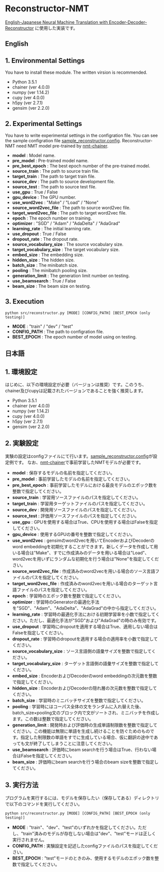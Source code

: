 # Reconstructor-NMT

[English-Japanese Neural Machine Translation with Encoder-Decoder-Reconstructor](https://arxiv.org/abs/1706.08198)
に使用した実装です。



## English

## 1. Environmental Settings
You have to install these module. The written virsion is recommended.
- Python 3.5.1
- chainer (ver 4.0.0)
- numpy (ver 1.14.2)
- cupy (ver 4.0.0)
- h5py (ver 2.7.1)
- gensim (ver 2.2.0)

## 2. Experimental Settings
You have to write experimental settings in the configration file. You can see the sample configration file [sample\_reconstructor.config](https://github.com/yukio326/Reconstructor-NMT/blob/master/sample/sample_reconstructor.config).
Reconstructor-NMT need NMT model pre-trained by [nmt-chainer](https://github.com/yukio326/nmt-chainer).


- **model** : Model name.
- **pre_model** : Pre-trained model name.
- **pre_best_epoch** : The best epoch number of the pre-trained model.
- **source_train** : The path to source train file.
- **target_train** : The path to target train file.
- **source_dev** : The path to source development file.
- **source_test** : The path to source test file.
- **use_gpu** : True / False
- **gpu_device** : The GPU number.
- **use_word2vec** : "Make" / "Load" / "None" 
- **source_word2vec_file** : The path to source word2vec file.
- **target_word2vec_file** : The path to target word2vec file.
- **epoch** : The epoch number on training.
- **optimizer** : "SGD" / "Adam" / "AdaDelta" / "AdaGrad"
- **learning_rate** : The initial learning rate.
- **use_dropout** : True / False
- **dropout_rate** : The dropout rate.
- **source_vocabulary_size** : The source vocabulary size.
- **target_vocabulary_size** : The target vocabulary size.
- **embed_size** : The embedding size.
- **hidden_size** : The hidden size.
- **batch_size** : The minibatch size.
- **pooling** : The minibatch pooling size.
- **generation_limit** : The generation limit number on testing.
- **use_beamsearch** : True / False
- **beam_size** : The beam size on testing.

## 3. Execution

```
python src/reconstructor.py [MODE] [CONFIG_PATH] [BEST_EPOCH (only testing)]
```

- **MODE** : "train" / "dev" / "test"
- **CONFIG_PATH** : The path to configration file.
- **BEST_EPOCH** : The epoch number of model using on testing.


## 日本語

## 1. 環境設定
はじめに、以下の環境設定が必要（バージョンは推奨）です。このうち、chainer及びcupyは記載されたバージョンであることを強く推奨します。
- Python 3.5.1
- chainer (ver 4.0.0)
- numpy (ver 1.14.2)
- cupy (ver 4.0.0)
- h5py (ver 2.7.1)
- gensim (ver 2.2.0)

## 2. 実験設定
実験の設定はconfigファイルにて行います。[sample\_reconstructor.config](https://github.com/yukio326/Reconstructor-NMT/blob/master/sample/sample_reconstructor.config)が設定例です。
なお、[nmt-chainer](https://github.com/yukio326/nmt-chainer)で事前学習したNMTモデルが必要です。


- **model** : 保存するモデルの名前を指定してください。
- **pre_model** : 事前学習したモデルの名前を指定してください。
- **pre_best_epoch** : 事前学習したモデルにおける最良モデルのエポック数を整数で指定してください。
- **source_train** : 学習用ソースファイルのパスを指定してください。
- **target_train** : 学習用ターゲットファイルのパスを指定してください。
- **source_dev** : 開発用ソースファイルのパスを指定してください。
- **source_test** : 評価用ソースファイルのパスを指定してください。
- **use_gpu** : GPUを使用する場合はTrue、CPUを使用する場合はFalseを指定してください。
- **gpu_device** : 使用するGPUの番号を整数で指定してください。
- **use_word2vec** : gensimのword2vecを用いてEncoderおよびDecoderのword embeddingを初期化することができます。新しくデータを作成して用いる場合は"Make"、すでに作成済みのデータを用いる場合は"Load"、word2vecを用いずにランダムな初期化を行う場合は"None"を指定してください。 
- **source_word2vec_file** : 作成済みのword2vecを用いる場合のソース言語ファイルのパスを指定してください。
- **target_word2vec_file** : 作成済みのword2vecを用いる場合のターゲット言語ファイルのパスを指定してください。
- **epoch** : 学習時のエポック数を整数で指定してください。
- **optimizer** : 学習時のGeneratorの最適化手法を"SGD"、"Adam"、"AdaDelta"、"AdaGrad"の中から指定してください。
- **learning_rate** : 学習時の最適化手法における初期学習率を小数で指定してください。ただし、最適化手法が"SGD"および"AdaGrad"の時のみ有効です。
- **use_dropout** : 学習時にdropoutを適用する場合はTrue、適用しない場合はFalseを指定してください。
- **dropout_rate** : 学習時のdropoutを適用する場合の適用率を小数で指定してください。
- **source_vocabulary_size** : ソース言語側の語彙サイズを整数で指定してください。
- **target_vocabulary_size** : ターゲット言語側の語彙サイズを整数で指定してください。
- **embed_size** : EncoderおよびDecoderのword embeddingの次元数を整数で指定してください。
- **hidden_size** : EncoderおよびDecoderの隠れ層の次元数を整数で指定してください。
- **batch_size** : 学習時のミニバッチサイズを整数で指定してください。
- **pooling** : 学習時にはコーパス全体の文をランダムに入れ替えた後、batch\_size×pooling文のブロック内で文がソートされ、ミニバッチを作成します。この数は整数で指定してください。
- **generation_limit** : 開発時および評価時の生成単語制限数を整数で指定してください。この機能は無限に単語を生成し続けることを防ぐためのものです。指定した制限数の単語をすでに生成している場合、仮に翻訳の途中であっても文が終了してしまうことに注意してください。
- **use_beamsearch** : 評価時にbeam searchを行う場合はTrue、行わない場合はFalseを指定してください。
- **beam_size** : 評価時にbeam searchを行う場合のbeam sizeを整数で指定してください。

## 3. 実行方法
プログラムを実行するには、モデルを保存したい（保存してある）ディレクトリで以下のコマンドを実行してください。

```
python src/reconstructor.py [MODE] [CONFIG_PATH] [BEST_EPOCH (only testing)]
```

- **MODE** : "train"、"dev"、"test"のいずれかを指定してください。ただし、"train"済みのモデルが存在しない場合は"dev"、"test"モードは正しく実行されません。
- **CONFIG_PATH** : 実験設定を記述したconfigファイルのパスを指定してください。
- **BEST_EPOCH** : "test"モードのときのみ、使用するモデルのエポック数を整数で指定してください。
